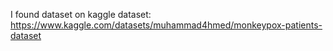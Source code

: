 I found dataset on kaggle dataset:
https://www.kaggle.com/datasets/muhammad4hmed/monkeypox-patients-dataset
